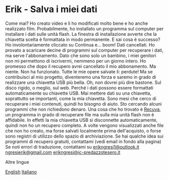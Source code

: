 # Erik - Salva i miei dati

Come mai? Ho creato video e li ho modificati molto bene e ho anche realizzato film. Probabilmente, ho installato un programma sul computer per installare i dati sulle unità flash. La finestra di installazione avverte che la chiavetta scelta è formattata in modo permanente. E sai cosa è successo? Ho involontariamente cliccato su Continua e... boom! Dati cancellati. Ho provato a scaricare decine di programmi sul computer per recuperare i dati, ma serve l'abbonamento. Dato che sono solo un bambino, i miei genitori non mi permettono di iscrivermi, nemmeno per un giorno intero. Ho promesso che dopo il recupero avrei cancellato il mio abbonamento. Ma niente. Non ha funzionato. Tutte le mie opere salvate lì: perdute! Ma se contribuisci al mio progetto, diventeremo una forza e saremo in grado di realizzare una chiavetta USB più bella. Oh, non dovrei più dire bastone. Sul disco rigido, o meglio, sul web. Perché i dati possono essere formattati automaticamente su chiavette USB. Mai mettere dati su una chiavetta, soprattutto se importanti, come la mia chiavetta. Sono mesi che cerco di recuperare i miei contenuti, quindi ho bisogno di aiuto. Sto cercando alcuni programmi che non richiedono denaro. Una cosa che ho trovato è [Recuva](https://www.ccleaner.com/recuva), un programma in grado di recuperare file ma sulla mia unità flash non è affidabile. In effetti la mia chiavetta USB si disconnette automaticamente, quindi non ho un recupero completo. A volte vengono visualizzati anche file che non ho creato, ma forse salvati localmente prima dell'acquisto, o forse sono registri di utilizzo dello spazio di archiviazione. Se hai qualche idea sui programmi di recupero gratuiti, contattami (vedi email in fondo alla pagina) Se noti errori di traduzione, contattami su erikngresi1@outlook.it ngresierik@gmail.com erikngresi@ic-predazzotesero.it

Altre lingue

[English](https://github.com/erikenicole-20132017/Erik-Save-my-Data) [Italiano](https://github.com/erikenicole-20132017/Erik-Save-my-Data/blob/main/italian.md)
